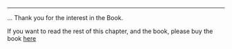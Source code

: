 
---
...
Thank you for the interest in the Book.

If you want to read the rest of this chapter, and the book, please buy the book [here](#)
